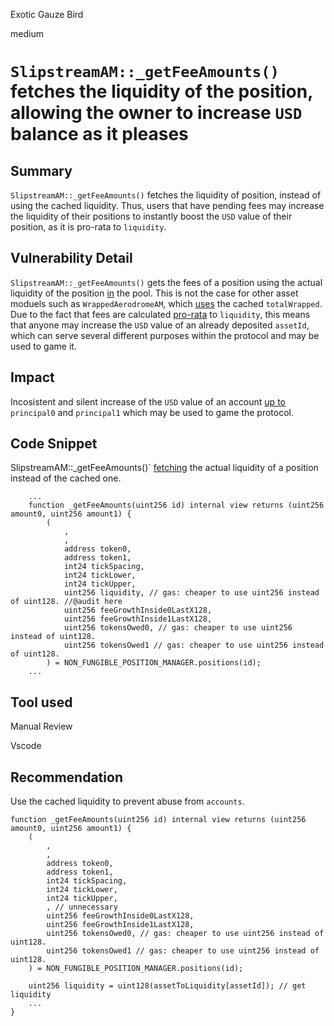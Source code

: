 Exotic Gauze Bird

medium

# `SlipstreamAM::_getFeeAmounts()` fetches the liquidity of the position, allowing the owner to increase `USD` balance as it pleases

## Summary

`SlipstreamAM::_getFeeAmounts()` fetches the liquidity of position, instead of using the cached liquidity. Thus, users that have pending fees may increase the liquidity of their positions to instantly boost the `USD` value of their position, as it is pro-rata to `liquidity`.

## Vulnerability Detail

`SlipstreamAM::_getFeeAmounts()` gets the fees of a position using the actual liquidity of the position [in](https://github.com/sherlock-audit/2024-04-arcadia-pricing-module/blob/main/accounts-v2/src/asset-modules/Slipstream/SlipstreamAM.sol#L328) the pool. This is not the case for other asset moduels such as `WrappedAerodromeAM`, which [uses](https://github.com/sherlock-audit/2024-04-arcadia-pricing-module/blob/main/accounts-v2/src/asset-modules/Aerodrome-Finance/WrappedAerodromeAM.sol#L519-L527) the cached `totalWrapped`. Due to the fact that fees are calculated [pro-rata](https://github.com/sherlock-audit/2024-04-arcadia-pricing-module/blob/main/accounts-v2/src/asset-modules/Slipstream/SlipstreamAM.sol#L344-L350) to `liquidity`, this means that anyone may increase the `USD` value of an already deposited `assetId`, which can serve several different purposes within the protocol and may be used to game it.

## Impact

Incosistent and silent increase of the `USD` value of an account [up to](https://github.com/sherlock-audit/2024-04-arcadia-pricing-module/blob/main/accounts-v2/src/asset-modules/Slipstream/SlipstreamAM.sol#L222-L223) `principal0` and `principal1` which may be used to game the protocol.

## Code Snippet

SlipstreamAM::_getFeeAmounts()` [fetching](https://github.com/sherlock-audit/2024-04-arcadia-pricing-module/blob/main/accounts-v2/src/asset-modules/Slipstream/SlipstreamAM.sol#L328) the actual liquidity of a position instead of the cached one.
```solidity
    ...
    function _getFeeAmounts(uint256 id) internal view returns (uint256 amount0, uint256 amount1) {
        (
            ,
            ,
            address token0,
            address token1,
            int24 tickSpacing,
            int24 tickLower,
            int24 tickUpper,
            uint256 liquidity, // gas: cheaper to use uint256 instead of uint128. //@audit here
            uint256 feeGrowthInside0LastX128,
            uint256 feeGrowthInside1LastX128,
            uint256 tokensOwed0, // gas: cheaper to use uint256 instead of uint128.
            uint256 tokensOwed1 // gas: cheaper to use uint256 instead of uint128.
        ) = NON_FUNGIBLE_POSITION_MANAGER.positions(id);
    ...
```

## Tool used

Manual Review

Vscode

## Recommendation

Use the cached liquidity to prevent abuse from `accounts`.
```solidity
function _getFeeAmounts(uint256 id) internal view returns (uint256 amount0, uint256 amount1) {
    (
        ,
        ,
        address token0,
        address token1,
        int24 tickSpacing,
        int24 tickLower,
        int24 tickUpper,
        , // unnecessary
        uint256 feeGrowthInside0LastX128,
        uint256 feeGrowthInside1LastX128,
        uint256 tokensOwed0, // gas: cheaper to use uint256 instead of uint128.
        uint256 tokensOwed1 // gas: cheaper to use uint256 instead of uint128.
    ) = NON_FUNGIBLE_POSITION_MANAGER.positions(id);

    uint256 liquidity = uint128(assetToLiquidity[assetId]); // get liquidity
    ...
}
```
